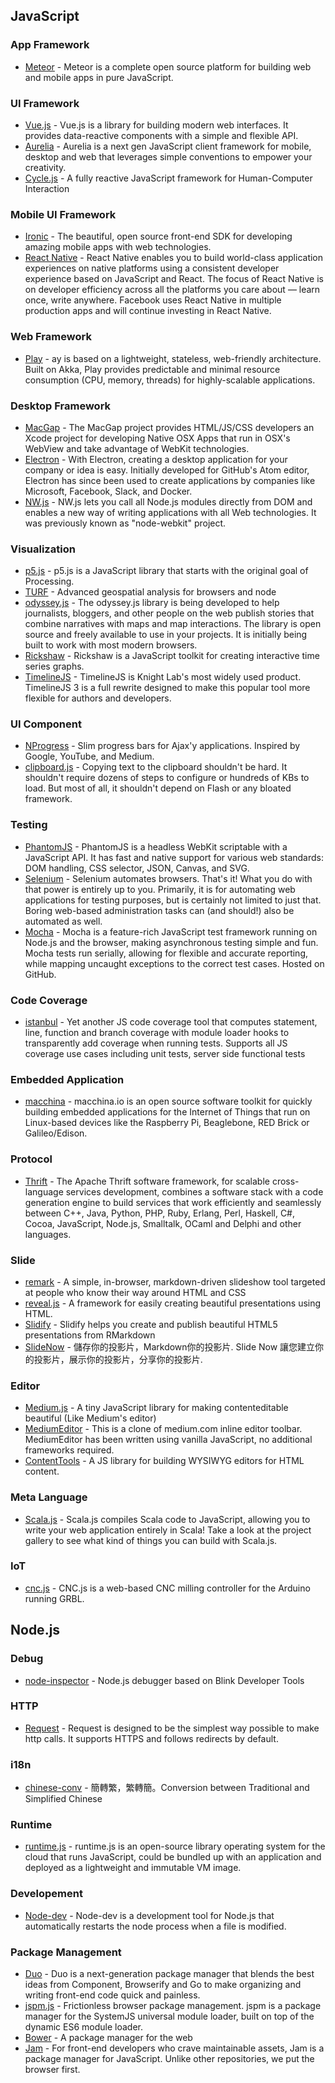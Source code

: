 ## JavaScript

### App Framework
- [Meteor](https://www.meteor.com/) - Meteor is a complete open source platform for building web and mobile apps in pure JavaScript.

### UI Framework
- [Vue.js](http://vuejs.org/) - Vue.js is a library for building modern web interfaces. It provides data-reactive components with a simple and flexible API.
- [Aurelia](http://aurelia.io/index.html) - Aurelia is a next gen JavaScript client framework for mobile, desktop and web that leverages simple conventions to empower your creativity.
- [Cycle.js](http://cycle.js.org/) - A fully reactive JavaScript framework for Human-Computer Interaction

### Mobile UI Framework
- [Ironic](http://ionicframework.com/) - The beautiful, open source front-end SDK for developing amazing mobile apps with web technologies.
- [React Native](https://facebook.github.io/react-native/) - React Native enables you to build world-class application experiences on native platforms using a consistent developer experience based on JavaScript and React. The focus of React Native is on developer efficiency across all the platforms you care about — learn once, write anywhere. Facebook uses React Native in multiple production apps and will continue investing in React Native. 

### Web Framework
- [Play](https://www.playframework.com/) - ay is based on a lightweight, stateless, web-friendly architecture. Built on Akka, Play provides predictable and minimal resource consumption (CPU, memory, threads) for highly-scalable applications.

### Desktop Framework
- [MacGap](https://github.com/MacGapProject/MacGap1) - The MacGap project provides HTML/JS/CSS developers an Xcode project for developing Native OSX Apps that run in OSX's WebView and take advantage of WebKit technologies.
- [Electron](http://electron.atom.io/) - With Electron, creating a desktop application for your company or idea is easy. Initially developed for GitHub's Atom editor, Electron has since been used to create applications by companies like Microsoft, Facebook, Slack, and Docker.
- [NW.js](http://nwjs.io/) - NW.js lets you call all Node.js modules directly from DOM and enables a new way of writing applications with all Web technologies. It was previously known as "node-webkit" project.

### Visualization
- [p5.js](http://p5js.org/) - p5.js is a JavaScript library that starts with the original goal of Processing.
- [TURF](http://turfjs.org/) - Advanced geospatial analysis for browsers and node
- [odyssey.js](https://github.com/CartoDB/odyssey.js) - The odyssey.js library is being developed to help journalists, bloggers, and other people on the web publish stories that combine narratives with maps and map interactions. The library is open source and freely available to use in your projects. It is initially being built to work with most modern browsers.
- [Rickshaw](http://code.shutterstock.com/rickshaw/) - Rickshaw is a JavaScript toolkit for creating interactive time series graphs.
- [TimelineJS](https://timeline3.knightlab.com/) - TimelineJS is Knight Lab's most widely used product. TimelineJS 3 is a full rewrite designed to make this popular tool more flexible for authors and developers.

### UI Component
- [NProgress](https://github.com/rstacruz/nprogress) - Slim progress bars for Ajax'y applications. Inspired by Google, YouTube, and Medium.
- [clipboard.js](http://zenorocha.github.io/clipboard.js/) - Copying text to the clipboard shouldn't be hard. It shouldn't require dozens of steps to configure or hundreds of KBs to load. But most of all, it shouldn't depend on Flash or any bloated framework.

### Testing
- [PhantomJS](http://phantomjs.org/) - PhantomJS is a headless WebKit scriptable with a JavaScript API. It has fast and native support for various web standards: DOM handling, CSS selector, JSON, Canvas, and SVG.
- [Selenium](http://www.seleniumhq.org/) - Selenium automates browsers. That's it! What you do with that power is entirely up to you. Primarily, it is for automating web applications for testing purposes, but is certainly not limited to just that. Boring web-based administration tasks can (and should!) also be automated as well.
- [Mocha](https://mochajs.org/) - Mocha is a feature-rich JavaScript test framework running on Node.js and the browser, making asynchronous testing simple and fun. Mocha tests run serially, allowing for flexible and accurate reporting, while mapping uncaught exceptions to the correct test cases. Hosted on GitHub.

### Code Coverage
- [istanbul](https://www.npmjs.com/package/istanbul) - Yet another JS code coverage tool that computes statement, line, function and branch coverage with module loader hooks to transparently add coverage when running tests. Supports all JS coverage use cases including unit tests, server side functional tests

### Embedded Application
- [macchina](http://macchina.io/) - macchina.io is an open source software toolkit for quickly building embedded applications for the Internet of Things that run on Linux-based devices like the Raspberry Pi, Beaglebone, RED Brick or Galileo/Edison.

### Protocol
- [Thrift](https://thrift.apache.org/) - The Apache Thrift software framework, for scalable cross-language services development, combines a software stack with a code generation engine to build services that work efficiently and seamlessly between C++, Java, Python, PHP, Ruby, Erlang, Perl, Haskell, C#, Cocoa, JavaScript, Node.js, Smalltalk, OCaml and Delphi and other languages.

### Slide
- [remark](https://github.com/gnab/remark) - A simple, in-browser, markdown-driven slideshow tool targeted at people who know their way around HTML and CSS
- [reveal.js](https://github.com/hakimel/reveal.js/) - A framework for easily creating beautiful presentations using HTML. 
- [Slidify](https://github.com/ramnathv/slidify/) - Slidify helps you create and publish beautiful HTML5 presentations from RMarkdown
- [SlideNow](https://www.slidenow.com/) - 儲存你的投影片，Markdown你的投影片. Slide Now 讓您建立你的投影片，展示你的投影片，分享你的投影片.

### Editor
- [Medium.js](http://jakiestfu.github.io/Medium.js/docs/) - A tiny JavaScript library for making contenteditable beautiful (Like Medium's editor)
- [MediumEditor](https://github.com/yabwe/medium-editor) - This is a clone of medium.com inline editor toolbar. MediumEditor has been written using vanilla JavaScript, no additional frameworks required.
- [ContentTools](https://github.com/getmeuk/ContentTools) - A JS library for building WYSIWYG editors for HTML content.

### Meta Language
- [Scala.js](http://www.scala-js.org/) - Scala.js compiles Scala code to JavaScript, allowing you to write your web application entirely in Scala! Take a look at the project gallery to see what kind of things you can build with Scala.js.

### IoT
- [cnc.js](http://cheton.github.io/cnc.js/) - CNC.js is a web-based CNC milling controller for the Arduino running GRBL.

## Node.js

### Debug
- [node-inspector](https://github.com/node-inspector/node-inspector) - Node.js debugger based on Blink Developer Tools

### HTTP
- [Request](https://github.com/request/request) - Request is designed to be the simplest way possible to make http calls. It supports HTTPS and follows redirects by default.

### i18n
- [chinese-conv](https://www.npmjs.com/package/chinese-conv) - 簡轉繁，繁轉簡。Conversion between Traditional and Simplified Chinese

### Runtime
- [runtime.js](http://runtimejs.org/) - runtime.js is an open-source library operating system for the cloud that runs JavaScript, could be bundled up with an application and deployed as a lightweight and immutable VM image.

### Developement
- [Node-dev](https://github.com/fgnass/node-dev) - Node-dev is a development tool for Node.js that automatically restarts the node process when a file is modified.

### Package Management
- [Duo](http://duojs.org/) - Duo is a next-generation package manager that blends the best ideas from Component, Browserify and Go to make organizing and writing front-end code quick and painless.
- [jspm.js](http://jspm.io/) - Frictionless browser package management. jspm is a package manager for the SystemJS universal module loader, built on top of the dynamic ES6 module loader.
- [Bower](http://bower.io/) - A package manager for the web
- [Jam](http://jamjs.org/) - For front-end developers who crave maintainable assets, Jam is a package manager for JavaScript. Unlike other repositories, we put the browser first.
